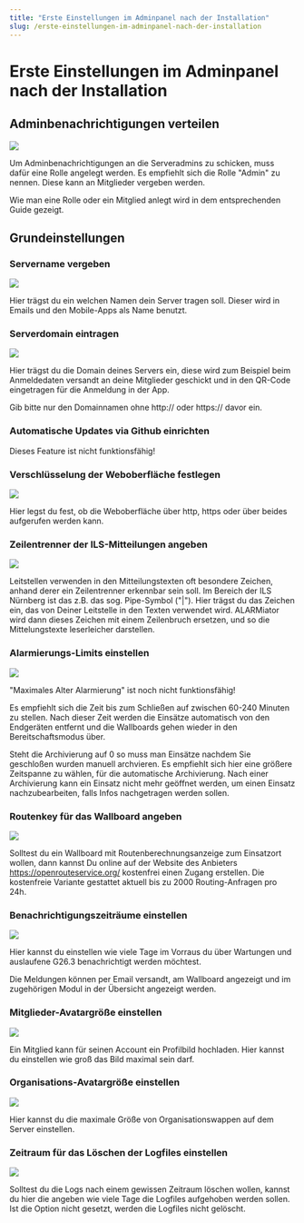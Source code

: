 ```yaml
---
title: "Erste Einstellungen im Adminpanel nach der Installation"
slug: /erste-einstellungen-im-adminpanel-nach-der-installation
---
```


# Erste Einstellungen im Adminpanel nach der Installation

## Adminbenachrichtigungen verteilen



![](/img/image-1024x446.png)



Um Adminbenachrichtigungen an die Serveradmins zu schicken, muss dafür eine Rolle angelegt werden. Es empfiehlt sich die Rolle "Admin" zu nennen. Diese kann an Mitglieder vergeben werden.



Wie man eine Rolle oder ein Mitglied anlegt wird in dem entsprechenden Guide gezeigt.



## Grundeinstellungen



### Servername vergeben


![](/img/image-1.png)



Hier trägst du ein welchen Namen dein Server tragen soll. Dieser wird in Emails und den Mobile-Apps als Name benutzt.




### Serverdomain eintragen


![](/img/image-2.png)



Hier trägst du die Domain deines Servers ein, diese wird zum Beispiel beim Anmeldedaten versandt an deine Mitglieder geschickt und in den QR-Code eingetragen für die Anmeldung in der App.



Gib bitte nur den Domainnamen ohne http:// oder https:// davor ein.



### Automatische Updates via Github einrichten



Dieses Feature ist nicht funktionsfähig!




### Verschlüsselung der Weboberfläche festlegen


![](/img/image-4.png)



Hier legst du fest, ob die Weboberfläche über http, https oder über beides aufgerufen werden kann.



### Zeilentrenner der ILS-Mitteilungen angeben


![](/img/image-5.png)



Leitstellen verwenden in den Mitteilungstexten oft besondere Zeichen, anhand derer ein Zeilentrenner erkennbar sein soll. Im Bereich der ILS Nürnberg ist das z.B. das sog. Pipe-Symbol ("|"). Hier trägst du das Zeichen ein, das von Deiner Leitstelle in den Texten verwendet wird. ALARMiator wird dann dieses Zeichen mit einem Zeilenbruch ersetzen, und so die Mittelungstexte leserleicher darstellen.



### Alarmierungs-Limits einstellen


![](/img/image-17-1024x538.png)



"Maximales Alter Alarmierung" ist noch nicht funktionsfähig!



Es empfiehlt sich die Zeit bis zum Schließen auf zwischen 60-240 Minuten zu stellen. Nach dieser Zeit werden die Einsätze automatisch von den Endgeräten entfernt und die Wallboards gehen wieder in den Bereitschaftsmodus über.



Steht die Archivierung auf 0 so muss man Einsätze nachdem Sie geschloßen wurden manuell archvieren. Es empfiehlt sich hier eine größere Zeitspanne zu wählen, für die automatische Archivierung. Nach einer Archivierung kann ein Einsatz nicht mehr geöffnet werden, um einen Einsatz nachzubearbeiten, falls Infos nachgetragen werden sollen.



### Routenkey für das Wallboard angeben


![](/img/image-8.png)



Solltest du ein Wallboard mit Routenberechnungsanzeige zum Einsatzort wollen, dann kannst Du online auf der Website des Anbieters https://openrouteservice.org/ kostenfrei einen Zugang erstellen. Die kostenfreie Variante gestattet aktuell bis zu 2000 Routing-Anfragen pro 24h.



### Benachrichtigungszeiträume einstellen


![](/img/image-9-1024x470.png)



Hier kannst du einstellen wie viele Tage im Vorraus du über Wartungen und auslaufene G26.3 benachrichtigt werden möchtest.



Die Meldungen können per Email versandt, am Wallboard angezeigt und im zugehörigen Modul in der Übersicht angezeigt werden.



### Mitglieder-Avatargröße einstellen


![](/img/image-10-1024x431.png)



Ein Mitglied kann für seinen Account ein Profilbild hochladen. Hier kannst du einstellen wie groß das Bild maximal sein darf.



### Organisations-Avatargröße einstellen


![](/img/image-11-1024x422.png)



Hier kannst du die maximale Größe von Organisationswappen auf dem Server einstellen.



### Zeitraum für das Löschen der Logfiles einstellen


![](/img/image-12-1024x292.png)



Solltest du die Logs nach einem gewissen Zeitraum löschen wollen, kannst du hier die angeben wie viele Tage die Logfiles aufgehoben werden sollen. Ist die Option nicht gesetzt, werden die Logfiles nicht gelöscht.